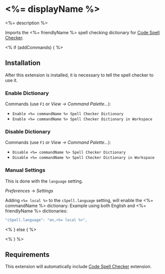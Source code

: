 # <%= displayName %>

<%= description %>

Imports the <%= friendlyName %> spell checking dictionary for [Code Spell Checker](https://marketplace.visualstudio.com/items?itemName=streetsidesoftware.code-spell-checker).

<% if (addCommands) { %>

## Installation

After this extension is installed, it is necessary to tell the spell checker to use it.

### Enable Dictionary

Commands (use `F1` or *View -> Command Palette...*):
- `Enable <%= commandName %> Spell Checker Dictionary`
- `Enable <%= commandName %> Spell Checker Dictionary in Workspace`


### Disable Dictionary

Commands (use `F1` or *View -> Command Palette...*):
- `Disable <%= commandName %> Spell Checker Dictionary`
- `Disable <%= commandName %> Spell Checker Dictionary in Workspace`

### Manual Settings

This is done with the `language` setting.

*Preferences* -> *Settings*

Adding `<%= local %>` to the `cSpell.language` setting, will enable the <%= commandName %> dictionary.
Example using both English and <%= friendlyName %> dictionaries:
```javascript
"cSpell.language": "en,<%= local %>",
```

<% } else { %>

<% } %>

## Requirements
This extension will automatically include [Code Spell Checker](https://marketplace.visualstudio.com/items?itemName=streetsidesoftware.code-spell-checker) extension.
